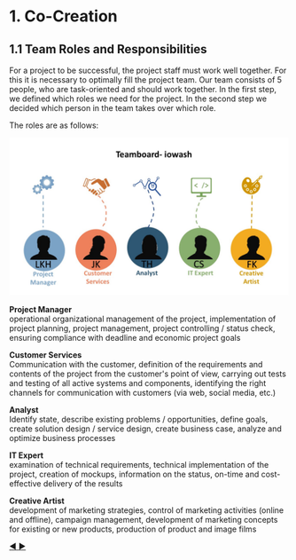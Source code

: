 # 1. Co-Creation
## 1.1 Team Roles and Responsibilities

For a project to be successful, the project staff must work well together. For this it is necessary to optimally fill the project team.
Our team consists of 5 people, who are task-oriented and should work together.
In the first step, we defined which roles we need for the project. In the second step we decided which person in the team takes over which role.

The roles are as follows:

![TeamOrga](../resources/team_orga.jpg)

<b>Project Manager</b><br>
operational organizational management of the project, implementation of project planning, project management, project controlling / status check, ensuring compliance with deadline and economic project goals

<b>Customer Services</b> <br>
Communication with the customer, definition of the requirements and contents of the project from the customer's point of view, carrying out tests and testing of all active systems and components, identifying the right channels for communication with customers (via web, social media, etc.)

<b>	Analyst</b><br>
Identify state, describe existing problems / opportunities, define goals, create solution design / service design, create business case, analyze and optimize business processes

<b>IT Expert</b><br>
examination of technical requirements, technical implementation of the project, creation of mockups, information on the status, on-time and cost-effective delivery of the results

<b>Creative Artist</b><br>
development of marketing strategies, control of marketing activities (online and offline), campaign management, development of marketing concepts for existing or new products, production of product and image films

[:arrow_backward: ](https://github.com/hhzsmartlab/iowash)[:arrow_forward: ](https://github.com/hhzsmartlab/iowash/blob/master/01_Co-Creation/1.2_Methods.md)
